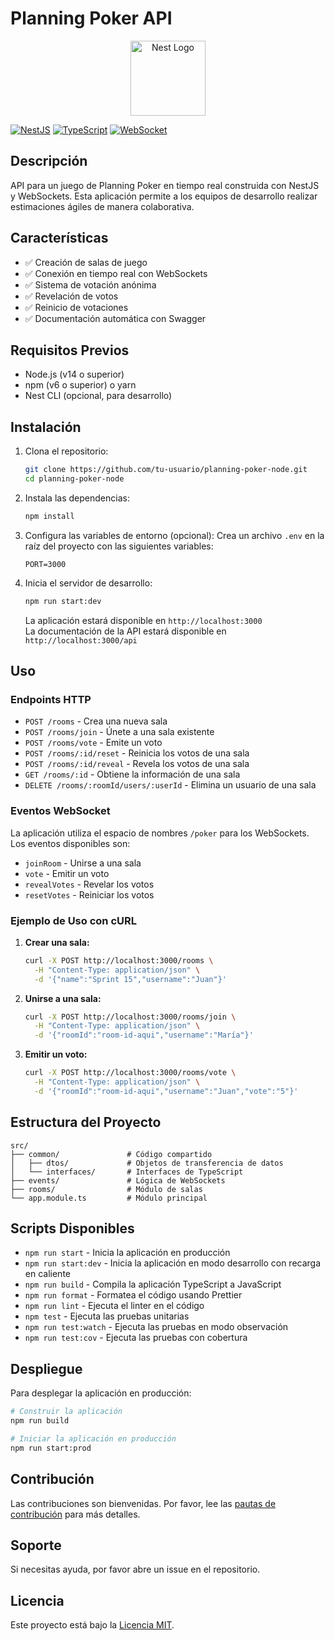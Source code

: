 # Planning Poker API
<p align="center">
  <a href="http://nestjs.com/" target="blank"><img src="https://nestjs.com/img/logo-small.svg" width="120" alt="Nest Logo" /></a>
</p>

[![NestJS](https://img.shields.io/badge/nestjs-%23E0234E.svg?style=for-the-badge&logo=nestjs&logoColor=white)](https://nestjs.com/)
[![TypeScript](https://img.shields.io/badge/typescript-%23007ACC.svg?style=for-the-badge&logo=typescript&logoColor=white)](https://www.typescriptlang.org/)
[![WebSocket](https://img.shields.io/badge/WebSocket-000000?style=for-the-badge&logo=websocket&logoColor=white)](https://developer.mozilla.org/en-US/docs/Web/API/WebSocket)

## Descripción

API para un juego de Planning Poker en tiempo real construida con NestJS y WebSockets. Esta aplicación permite a los equipos de desarrollo realizar estimaciones ágiles de manera colaborativa.

## Características

- ✅ Creación de salas de juego
- ✅ Conexión en tiempo real con WebSockets
- ✅ Sistema de votación anónima
- ✅ Revelación de votos
- ✅ Reinicio de votaciones
- ✅ Documentación automática con Swagger

## Requisitos Previos

- Node.js (v14 o superior)
- npm (v6 o superior) o yarn
- Nest CLI (opcional, para desarrollo)

## Instalación

1. Clona el repositorio:
   ```bash
   git clone https://github.com/tu-usuario/planning-poker-node.git
   cd planning-poker-node
   ```

2. Instala las dependencias:
   ```bash
   npm install
   ```

3. Configura las variables de entorno (opcional):
   Crea un archivo `.env` en la raíz del proyecto con las siguientes variables:
   ```
   PORT=3000
   ```

4. Inicia el servidor de desarrollo:
   ```bash
   npm run start:dev
   ```

   La aplicación estará disponible en `http://localhost:3000`  
   La documentación de la API estará disponible en `http://localhost:3000/api`

## Uso

### Endpoints HTTP

- `POST /rooms` - Crea una nueva sala
- `POST /rooms/join` - Únete a una sala existente
- `POST /rooms/vote` - Emite un voto
- `POST /rooms/:id/reset` - Reinicia los votos de una sala
- `POST /rooms/:id/reveal` - Revela los votos de una sala
- `GET /rooms/:id` - Obtiene la información de una sala
- `DELETE /rooms/:roomId/users/:userId` - Elimina un usuario de una sala

### Eventos WebSocket

La aplicación utiliza el espacio de nombres `/poker` para los WebSockets. Los eventos disponibles son:

- `joinRoom` - Unirse a una sala
- `vote` - Emitir un voto
- `revealVotes` - Revelar los votos
- `resetVotes` - Reiniciar los votos

### Ejemplo de Uso con cURL

1. **Crear una sala:**
   ```bash
   curl -X POST http://localhost:3000/rooms \
     -H "Content-Type: application/json" \
     -d '{"name":"Sprint 15","username":"Juan"}'
   ```

2. **Unirse a una sala:**
   ```bash
   curl -X POST http://localhost:3000/rooms/join \
     -H "Content-Type: application/json" \
     -d '{"roomId":"room-id-aqui","username":"María"}'
   ```

3. **Emitir un voto:**
   ```bash
   curl -X POST http://localhost:3000/rooms/vote \
     -H "Content-Type: application/json" \
     -d '{"roomId":"room-id-aqui","username":"Juan","vote":"5"}'
   ```

## Estructura del Proyecto

```
src/
├── common/               # Código compartido
│   ├── dtos/             # Objetos de transferencia de datos
│   └── interfaces/       # Interfaces de TypeScript
├── events/               # Lógica de WebSockets
├── rooms/                # Módulo de salas
└── app.module.ts         # Módulo principal
```

## Scripts Disponibles

- `npm run start` - Inicia la aplicación en producción
- `npm run start:dev` - Inicia la aplicación en modo desarrollo con recarga en caliente
- `npm run build` - Compila la aplicación TypeScript a JavaScript
- `npm run format` - Formatea el código usando Prettier
- `npm run lint` - Ejecuta el linter en el código
- `npm test` - Ejecuta las pruebas unitarias
- `npm run test:watch` - Ejecuta las pruebas en modo observación
- `npm run test:cov` - Ejecuta las pruebas con cobertura

## Despliegue

Para desplegar la aplicación en producción:

```bash
# Construir la aplicación
npm run build

# Iniciar la aplicación en producción
npm run start:prod
```

## Contribución

Las contribuciones son bienvenidas. Por favor, lee las [pautas de contribución](CONTRIBUTING.md) para más detalles.

## Soporte

Si necesitas ayuda, por favor abre un issue en el repositorio.

## Licencia

Este proyecto está bajo la [Licencia MIT](LICENSE).
